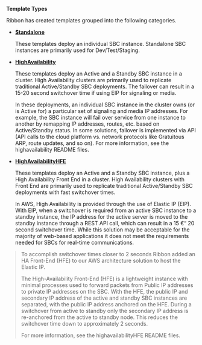 **Template Types**

Ribbon has created templates grouped into the following categories.

  - [**Standalone**](https://github.com/RibbonCommunications/sbc_aws_cloudformation/tree/master/supported/standalone)
  
    These templates deploy an individual SBC instance. Standalone SBC
    instances are primarily used for Dev/Test/Staging.

  - [**HighAvailability**](https://github.com/RibbonCommunications/sbc_aws_cloudformation/tree/master/supported/highavailability)
  
    These templates deploy an Active and a Standby SBC instance in a
    cluster. High Availability clusters are primarily used to replicate
    traditional Active/Standby SBC deployments. The failover can result
    in a 15-20 second switchover time if using EIP for signaling or
    media.   
      
    In these deployments, an individual SBC instance in the cluster owns
    (or is Active for) a particular set of signaling and media IP
    addresses. For example, the SBC instance will fail over service from
    one instance to another by remapping IP addresses, routes, etc.
    based on Active/Standby status. In some solutions, failover is
    implemented via API (API calls to the cloud platform vs. network
    protocols like Gratuitous ARP, route updates, and so on). For more
    information, see the highavailability README files.  

  - [**HighAvailabilityHFE**](https://github.com/RibbonCommunications/sbc_aws_cloudformation/tree/master/supported/highavailabilityhfe)
  
    These templates deploy an Active and a Standby SBC instance, plus a
    High Availability Front End in a cluster. High Availability clusters
    with Front End are primarily used to replicate traditional
    Active/Standby SBC deployments with fast switchover times.   
      
    In AWS, High Availability is provided through the use of Elastic IP
    (EIP). With EIP, when a switchover is required from an active SBC
    instance to a standby instance, the IP address for the active server
    is moved to the standby instance through a REST API call, which can
    result in a 15 €“ 20 second switchover time. While this solution may
    be acceptable for the majority of web-based applications it does not
    meet the requirements needed for SBCs for real-time communications.

> To accomplish switchover times closer to 2 seconds Ribbon added an HA
> Front-End (HFE) to our AWS architecture solution to host the Elastic
> IP.
> 
> The High-Availability Front-End (HFE) is a lightweight instance with
> minimal processes used to forward packets from Public IP addresses to
> private IP addresses on the SBC. With the HFE, the public IP and
> secondary IP address of the active and standby SBC instances are
> separated, with the public IP address anchored on the HFE. During a
> switchover from active to standby only the secondary IP address is
> re-anchored from the active to standby node. This reduces the
> switchover time down to approximately 2 seconds.
> 
> For more information, see the highavailabilityHFE README files.
